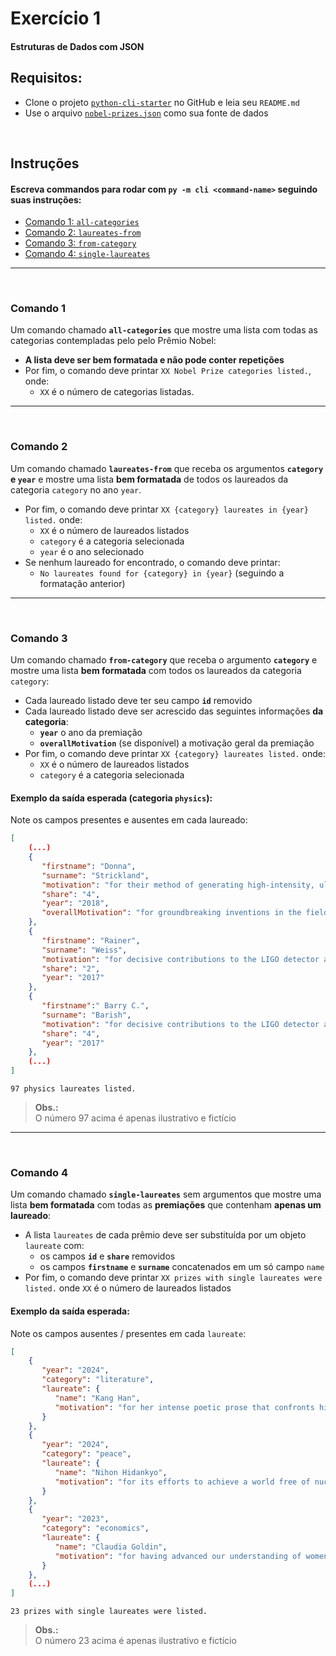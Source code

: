 # Exercício 1
#### Estruturas de Dados com JSON

## Requisitos:

- Clone o projeto [`python-cli-starter`](https://github.com/thothinnovations/python-cli-starter) no GitHub e leia seu `README.md`
- Use o arquivo [`nobel-prizes.json`](nobel-prizes.json) como sua fonte de dados

<br/>

## Instruções

#### Escreva commandos para rodar com **`py -m cli <command-name>`** seguindo suas instruções:
- [Comando 1: `all-categories`](#comando-1)
- [Comando 2: `laureates-from`](#comando-2)
- [Comando 3: `from-category`](#comando-3)
- [Comando 4: `single-laureates`](#comando-4)

---

<br/>

### Comando 1
Um comando chamado **`all-categories`** que mostre uma lista com todas as categorias contempladas pelo pelo Prêmio Nobel: 
- **A lista deve ser bem formatada e não pode conter repetições**
- Por fim, o comando deve printar `XX Nobel Prize categories listed.`, onde: 
  - `XX` é o número de categorias listadas.

---

<br/>

### Comando 2
Um comando chamado **`laureates-from`** que receba os argumentos **`category` e `year`** e mostre uma lista **bem formatada** de todos os laureados da categoria `category` no ano `year`.
- Por fim, o comando deve printar `XX {category} laureates in {year} listed.` onde: 
  - `XX` é o número de laureados listados
  - `category` é a categoria selecionada
  - `year` é o ano selecionado
- Se nenhum laureado for encontrado, o comando deve printar: 
  - `No laureates found for {category} in {year}` (seguindo a formatação anterior)

---

<br/>

### Comando 3

Um comando chamado **`from-category`** que receba o argumento **`category`** e mostre uma lista **bem formatada** com todos os laureados da categoria `category`:
- Cada laureado listado deve ter seu campo **`id`** removido
- Cada laureado listado deve ser acrescido das seguintes informações **da categoria**:
  - **`year`** o ano da premiação
  - **`overallMotivation`** (se disponível) a motivação geral da premiação
- Por fim, o comando deve printar `XX {category} laureates listed.` onde: 
  - `XX` é o número de laureados listados
  - `category` é a categoria selecionada

#### Exemplo da saída esperada (categoria `physics`):
Note os campos presentes e ausentes em cada laureado:
```json
[
    (...)
    {
       "firstname": "Donna",
       "surname": "Strickland",
       "motivation": "for their method of generating high-intensity, ultra-short optical pulses",
       "share": "4",
       "year": "2018",
       "overallMotivation": "for groundbreaking inventions in the field of laser physics"
    },
    {
       "firstname": "Rainer",
       "surname": "Weiss",
       "motivation": "for decisive contributions to the LIGO detector and the observation of gravitational waves",
       "share": "2",
       "year": "2017"
    },
    {
       "firstname":" Barry C.",
       "surname": "Barish",
       "motivation": "for decisive contributions to the LIGO detector and the observation of gravitational waves",
       "share": "4",
       "year": "2017"
    },
    (...)
]
```
```
97 physics laureates listed.
```
> **Obs.:**<br/>O número 97 acima é apenas ilustrativo e fictício

---

<br/>

### Comando 4

Um comando chamado **`single-laureates`** sem argumentos que mostre uma lista **bem formatada** com todas as **premiações** que contenham **apenas um laureado**:
- A lista `laureates` de cada prêmio deve ser substituída por um objeto `laureate` com:
  - os campos **`id`** e **`share`** removidos
  - os campos **`firstname`** e **`surname`** concatenados em um só campo `name`
- Por fim, o comando deve printar `XX prizes with single laureates were listed.` onde `XX` é o número de laureados listados

#### Exemplo da saída esperada:
Note os campos ausentes / presentes em cada `laureate`:
```json
[
    {
       "year": "2024",
       "category": "literature",
       "laureate": {
          "name": "Kang Han",
          "motivation": "for her intense poetic prose that confronts historical traumas and exposes the fragility of human life"
       }
    },
    {
       "year": "2024",
       "category": "peace",
       "laureate": {
          "name": "Nihon Hidankyo",
          "motivation": "for its efforts to achieve a world free of nuclear weapons and for demonstrating through witness testimony that nuclear weapons must never be used again"
       }
    },
    {
       "year": "2023",
       "category": "economics",
       "laureate": {
          "name": "Claudia Goldin",
          "motivation": "for having advanced our understanding of womens labour market outcomes",
       }
    },
    (...)
]
```
```
23 prizes with single laureates were listed.
```
> **Obs.:**<br/>O número 23 acima é apenas ilustrativo e fictício
